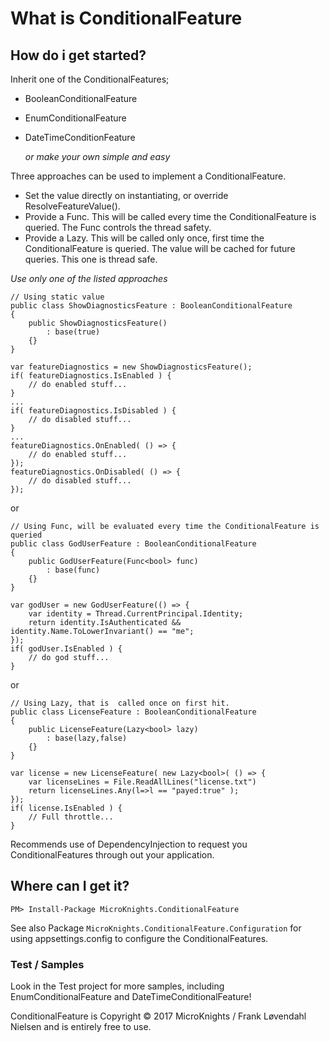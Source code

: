 # What is ConditionalFeature

## How do i get started?

Inherit one of the ConditionalFeatures;

 - BooleanConditionalFeature
 - EnumConditionalFeature
 - DateTimeConditionFeature

   *or make your own simple and easy*

 Three approaches can be used to implement a ConditionalFeature.

 - Set the value directly on instantiating, or override ResolveFeatureValue().
 - Provide a Func. This will be called every time the ConditionalFeature is queried. The Func controls the thread safety.
 - Provide a Lazy. This will be called only once, first time the ConditionalFeature is queried. The value will be cached for future queries. This one is thread safe.

 *Use only one of the listed approaches*
    
    // Using static value
    public class ShowDiagnosticsFeature : BooleanConditionalFeature
    {
        public ShowDiagnosticsFeature()
            : base(true)
        {}
    }

    var featureDiagnostics = new ShowDiagnosticsFeature();
    if( featureDiagnostics.IsEnabled ) {
        // do enabled stuff...
    }
    ...
    if( featureDiagnostics.IsDisabled ) {
        // do disabled stuff...
    }
    ...    
    featureDiagnostics.OnEnabled( () => {
        // do enabled stuff...
    });
    featureDiagnostics.OnDisabled( () => {
        // do disabled stuff...
    });

or

    // Using Func, will be evaluated every time the ConditionalFeature is queried
    public class GodUserFeature : BooleanConditionalFeature
    {
        public GodUserFeature(Func<bool> func)
            : base(func)
        {}
    }

    var godUser = new GodUserFeature(() => {
        var identity = Thread.CurrentPrincipal.Identity;
        return identity.IsAuthenticated && identity.Name.ToLowerInvariant() == "me";
    });
    if( godUser.IsEnabled ) {
        // do god stuff...
    }
    
    
or

    // Using Lazy, that is  called once on first hit.    
    public class LicenseFeature : BooleanConditionalFeature
    {
        public LicenseFeature(Lazy<bool> lazy)
            : base(lazy,false)
        {}
    }

    var license = new LicenseFeature( new Lazy<bool>( () => {
        var licenseLines = File.ReadAllLines("license.txt")
        return licenseLines.Any(l=>l == "payed:true" );
    });
    if( license.IsEnabled ) {
        // Full throttle...
    }
    


Recommends use of DependencyInjection to request you ConditionalFeatures through out your application.


## Where can I get it?

`PM> Install-Package MicroKnights.ConditionalFeature`

See also Package `MicroKnights.ConditionalFeature.Configuration` for using appsettings.config to configure the ConditionalFeatures.

### Test / Samples
Look in the Test project for more samples, including EnumConditionalFeature and DateTimeConditionalFeature!

ConditionalFeature is Copyright © 2017 MicroKnights / Frank L&oslash;vendahl Nielsen and is entirely free to use.